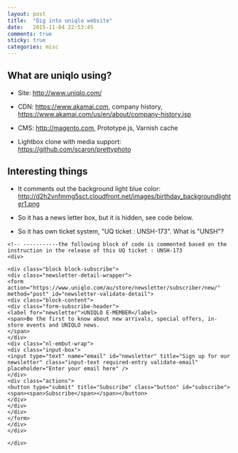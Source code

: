 ```yaml
---
layout: post
title:  "Dig into uniqlo website"
date:   2015-11-04 22:53:45
comments: true
sticky: true
categories: misc 
---
```


## What are uniqlo using?

* Site: http://www.uniqlo.com/

* CDN: https://www.akamai.com, company history, https://www.akamai.com/us/en/about/company-history.jsp

* CMS: http://magento.com, Prototype.js, Varnish cache

* Lightbox clone with media support: https://github.com/scaron/prettyphoto

## Interesting things

* It comments out the background light blue color: http://d2h2vnfmmg5sct.cloudfront.net/images/birthday_backgroundlighter1.png

* So it has a news letter box, but it is hidden, see code below.

* So it has own ticket system, "UQ ticket : UNSH-173". What is "UNSH"?

```
<!-- -----------the following block of code is commented based on the instruction in the release of this UQ ticket : UNSH-173
<div>

<div class="block block-subscribe">
<div class="newsletter-detail-wrapper">
<form action="https://www.uniqlo.com/au/store/newsletter/subscriber/new/" method="post" id="newsletter-validate-detail">
<div class="block-content">
<div class="form-subscribe-header">
<label for="newsletter">UNIQLO E-MEMBER</label>
<span>Be the first to know about new arrivals, special offers, in-store events and UNIQLO news.
</span>
</div>
<div class="nl-embut-wrap">
<div class="input-box">
<input type="text" name="email" id="newsletter" title="Sign up for our newsletter" class="input-text required-entry validate-email" placeholder="Enter your email here" />
</div>
<div class="actions">
<button type="submit" title="Subscribe" class="button" id="subscribe"><span><span>Subscribe</span></span></button>
</div>
</div>
</div>
</form>
</div>
</div>

</div>

```

